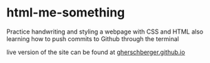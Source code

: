 # html-me-something

Practice handwriting and styling a webpage with CSS and HTML
also learning how to push commits to Github through the terminal

live version of the site can be found at [gherschberger.github.io](https://gherschberger.github.io/)
